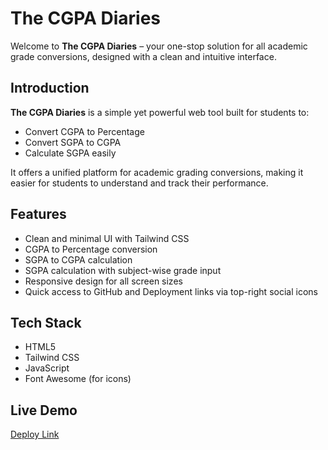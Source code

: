 # The CGPA Diaries

Welcome to **The CGPA Diaries** – your one-stop solution for all academic grade conversions, designed with a clean and intuitive interface.

## Introduction

**The CGPA Diaries** is a simple yet powerful web tool built for students to:
- Convert CGPA to Percentage  
- Convert SGPA to CGPA  
- Calculate SGPA easily  

It offers a unified platform for academic grading conversions, making it easier for students to understand and track their performance.

## Features

- Clean and minimal UI with Tailwind CSS  
- CGPA to Percentage conversion  
- SGPA to CGPA calculation  
- SGPA calculation with subject-wise grade input  
- Responsive design for all screen sizes  
- Quick access to GitHub and Deployment links via top-right social icons  

## Tech Stack

- HTML5  
- Tailwind CSS  
- JavaScript  
- Font Awesome (for icons)

## Live Demo

[Deploy Link](https://vanshika241.github.io/The-CGPA-Diaries/)
